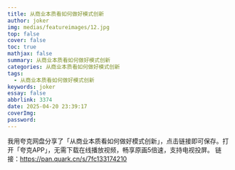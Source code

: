 ```yaml
---
title: 从商业本质看如何做好模式创新
author: joker
img: medias/featureimages/12.jpg
top: false
cover: false
toc: true
mathjax: false
summary: 从商业本质看如何做好模式创新
categories: 从商业本质看如何做好模式创新
tags:
  - 从商业本质看如何做好模式创新
keywords: joker
essay: false
abbrlink: 3374
date: 2025-04-20 23:39:17
coverImg:
password:
---
```


我用夸克网盘分享了「从商业本质看如何做好模式创新」，点击链接即可保存。打开「夸克APP」，无需下载在线播放视频，畅享原画5倍速，支持电视投屏。
链接：https://pan.quark.cn/s/7fc133174210
